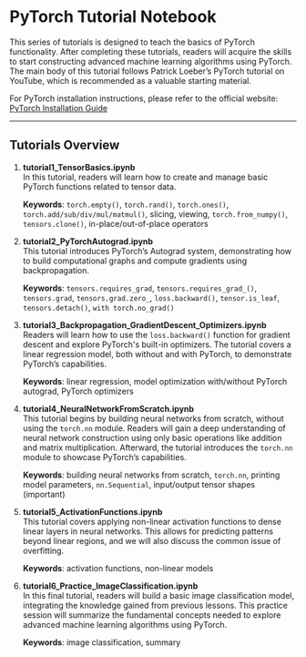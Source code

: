 # PyTorch Tutorial Notebook

This series of tutorials is designed to teach the basics of PyTorch functionality. After completing these tutorials, readers will acquire the skills to start constructing advanced machine learning algorithms using PyTorch.
The main body of this tutorial follows Patrick Loeber’s PyTorch tutorial on YouTube, which is recommended as a valuable starting material.

For PyTorch installation instructions, please refer to the official website: [PyTorch Installation Guide](https://pytorch.org/get-started/locally/)

---

## Tutorials Overview

1. **tutorial1_TensorBasics.ipynb**  
   In this tutorial, readers will learn how to create and manage basic PyTorch functions related to tensor data.

   **Keywords**: `torch.empty()`, `torch.rand()`, `torch.ones()`, `torch.add/sub/div/mul/matmul()`, slicing, viewing, `torch.from_numpy()`, `tensors.clone()`, in-place/out-of-place operators

2. **tutorial2_PyTorchAutograd.ipynb**  
   This tutorial introduces PyTorch’s Autograd system, demonstrating how to build computational graphs and compute gradients using backpropagation.

   **Keywords**: `tensors.requires_grad`, `tensors.requires_grad_()`, `tensors.grad`, `tensors.grad.zero_`, `loss.backward()`, `tensor.is_leaf`, `tensors.detach()`, `with torch.no_grad()`

3. **tutorial3_Backpropagation_GradientDescent_Optimizers.ipynb**  
   Readers will learn how to use the `loss.backward()` function for gradient descent and explore PyTorch's built-in optimizers. The tutorial covers a linear regression model, both without and with PyTorch, to demonstrate PyTorch’s capabilities.

   **Keywords**: linear regression, model optimization with/without PyTorch autograd, PyTorch optimizers

4. **tutorial4_NeuralNetworkFromScratch.ipynb**  
   This tutorial begins by building neural networks from scratch, without using the `torch.nn` module. Readers will gain a deep understanding of neural network construction using only basic operations like addition and matrix multiplication. Afterward, the tutorial introduces the `torch.nn` module to showcase PyTorch’s capabilities.

   **Keywords**: building neural networks from scratch, `torch.nn`, printing model parameters, `nn.Sequential`, input/output tensor shapes (important)

5. **tutorial5_ActivationFunctions.ipynb**  
   This tutorial covers applying non-linear activation functions to dense linear layers in neural networks. This allows for predicting patterns beyond linear regions, and we will also discuss the common issue of overfitting.

   **Keywords**: activation functions, non-linear models

6. **tutorial6_Practice_ImageClassification.ipynb**  
   In this final tutorial, readers will build a basic image classification model, integrating the knowledge gained from previous lessons. This practice session will summarize the fundamental concepts needed to explore advanced machine learning algorithms using PyTorch.

   **Keywords**: image classification, summary

